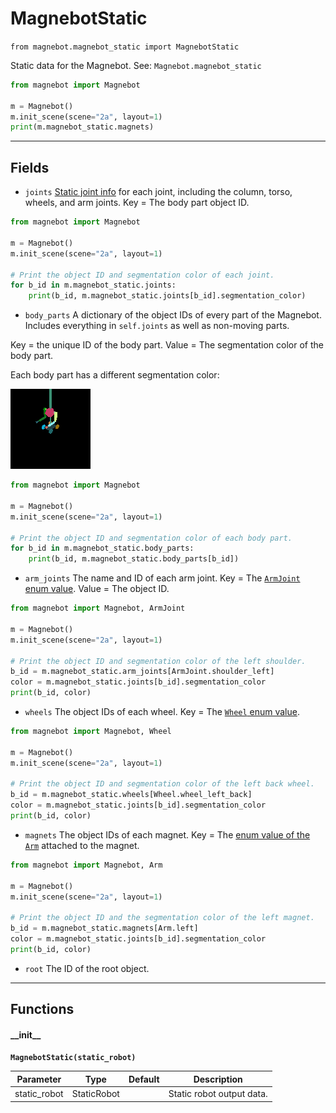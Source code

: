 # MagnebotStatic

`from magnebot.magnebot_static import MagnebotStatic`

Static data for the Magnebot. See: `Magnebot.magnebot_static`

```python
from magnebot import Magnebot

m = Magnebot()
m.init_scene(scene="2a", layout=1)
print(m.magnebot_static.magnets)
```

***

## Fields

- `joints` [Static joint info](joint_static.md) for each joint, including the column, torso, wheels, and arm joints.
Key = The body part object ID.

```python
from magnebot import Magnebot

m = Magnebot()
m.init_scene(scene="2a", layout=1)

# Print the object ID and segmentation color of each joint.
for b_id in m.magnebot_static.joints:
    print(b_id, m.magnebot_static.joints[b_id].segmentation_color)
```

- `body_parts` A dictionary of the object IDs of every part of the Magnebot. Includes everything in `self.joints` as well as non-moving parts.

Key = the unique ID of the body part. Value = The segmentation color of the body part.

Each body part has a different segmentation color:

![](images/magnebot_segmentation.png)


```python
from magnebot import Magnebot

m = Magnebot()
m.init_scene(scene="2a", layout=1)

# Print the object ID and segmentation color of each body part.
for b_id in m.magnebot_static.body_parts:
    print(b_id, m.magnebot_static.body_parts[b_id])
```

- `arm_joints` The name and ID of each arm joint. Key = The [`ArmJoint` enum value](arm_joint.md). Value = The object ID.

```python
from magnebot import Magnebot, ArmJoint

m = Magnebot()
m.init_scene(scene="2a", layout=1)

# Print the object ID and segmentation color of the left shoulder.
b_id = m.magnebot_static.arm_joints[ArmJoint.shoulder_left]
color = m.magnebot_static.joints[b_id].segmentation_color
print(b_id, color)
```

- `wheels` The object IDs of each wheel. Key = The [`Wheel` enum value](wheel.md).

```python
from magnebot import Magnebot, Wheel

m = Magnebot()
m.init_scene(scene="2a", layout=1)

# Print the object ID and segmentation color of the left back wheel.
b_id = m.magnebot_static.wheels[Wheel.wheel_left_back]
color = m.magnebot_static.joints[b_id].segmentation_color
print(b_id, color)
```

- `magnets` The object IDs of each magnet. Key = The [enum value of the `Arm`](arm.md) attached to the magnet.

```python
from magnebot import Magnebot, Arm

m = Magnebot()
m.init_scene(scene="2a", layout=1)

# Print the object ID and the segmentation color of the left magnet.
b_id = m.magnebot_static.magnets[Arm.left]
color = m.magnebot_static.joints[b_id].segmentation_color
print(b_id, color)
```

- `root` The ID of the root object.

***

## Functions

#### \_\_init\_\_

**`MagnebotStatic(static_robot)`**

| Parameter | Type | Default | Description |
| --- | --- | --- | --- |
| static_robot |  StaticRobot |  | Static robot output data. |

